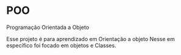 # POO
Programação Orientada a Objeto

Esse projeto é para aprendizado em Orientação a objeto
Nesse em específico foi focado em objetos e Classes.
